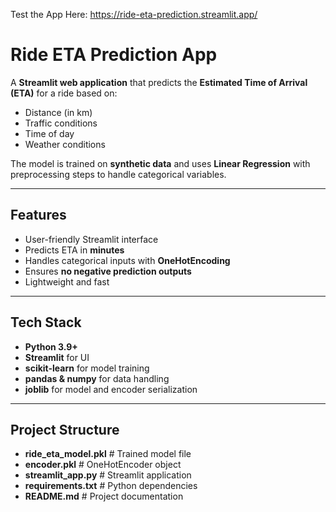 Test the App Here: https://ride-eta-prediction.streamlit.app/

# Ride ETA Prediction App

A **Streamlit web application** that predicts the **Estimated Time of Arrival (ETA)** for a ride based on:
- Distance (in km)
- Traffic conditions
- Time of day
- Weather conditions

The model is trained on **synthetic data** and uses **Linear Regression** with preprocessing steps to handle categorical variables.

---

## Features
- User-friendly Streamlit interface
- Predicts ETA in **minutes**
- Handles categorical inputs with **OneHotEncoding**
- Ensures **no negative prediction outputs**
- Lightweight and fast

---

## Tech Stack
- **Python 3.9+**
- **Streamlit** for UI
- **scikit-learn** for model training
- **pandas & numpy** for data handling
- **joblib** for model and encoder serialization

---

## Project Structure
- **ride_eta_model.pkl** # Trained model file
- **encoder.pkl** # OneHotEncoder object
- **streamlit_app.py** # Streamlit application
- **requirements.txt** # Python dependencies
- **README.md** # Project documentation
